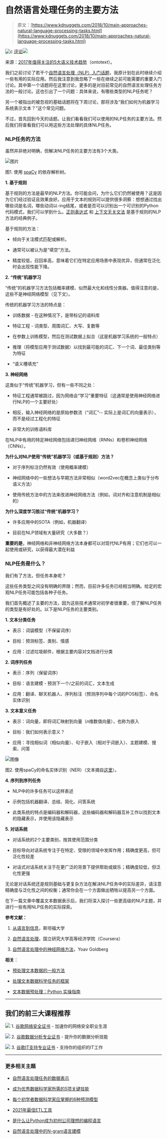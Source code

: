 # 自然语言处理任务的主要方法

> 原文：[https://www.kdnuggets.com/2018/10/main-approaches-natural-language-processing-tasks.html](https://www.kdnuggets.com/2018/10/main-approaches-natural-language-processing-tasks.html)

![c](../Images/3d9c022da2d331bb56691a9617b91b90.png) [评论](#comments)![](../Images/b499b10448af1c7b977d5420fb0113a5.png)

来源：[2017年值得关注的5大语义技术趋势](https://ontotext.com/top-5-semantic-technology-trends-2017/)（ontotext）。

我们之前讨论了若干个[自然语言处理（NLP）入门话题](/2018/06/getting-started-natural-language-processing.html)，我原计划在此时继续介绍一些有用的实际应用。然后我注意到我忽略了一些在继续之前可能需要的重要入门讨论。其中第一个话题将在这里讨论，更多的是对目前常见的自然语言处理任务方法的一般讨论。这也引出了一个问题：具体来说，有哪些类型的NLP任务呢？

另一个被指出的被忽视的基础话题将在下周讨论，那将涉及“我们如何为机器学习系统表示文本？”这个常见问题。

不过，首先回到今天的话题。让我们看看我们可以使用的NLP任务的主要方法。然后我们将查看我们可以用这些方法处理的具体NLP任务。

### NLP任务的方法

虽然并非绝对明确，但解决NLP任务的主要方法有3个大类。

![图片](../Images/06df8524acd26c1d5673e7fcf1602ad5.png)

图1\. 使用 [spaCy](https://spacy.io/) 的依存解析树。

**1\. 基于规则**

基于规则的方法是最早的NLP方法。你可能会问，为什么它们仍然被使用？这是因为它们经过验证且效果良好。应用于文本的规则可以提供很多洞察：想想通过找出哪些词是名词，哪些动词以-ing结尾，或者是否可以识别出一个可识别的Python代码模式，我们可以学到什么。[正则表达式](https://en.wikipedia.org/wiki/Regular_expression) 和 [上下文无关文法](https://en.wikipedia.org/wiki/Context-free_grammar) 是基于规则的NLP方法的经典例子。

基于规则的方法：

+   倾向于关注模式匹配或解析。

+   通常可以被认为是“填空”方法。

+   精度较低，召回率高，意味着它们在特定应用场景中表现优异，但通常在泛化时会出现性能下降。

**2\. “传统”机器学习**

“传统”的机器学习方法包括概率建模、似然最大化和线性分类器。值得注意的是，这些不是神经网络模型（见下文）。

传统的机器学习方法的特点是：

+   训练数据 - 在这种情况下，是带标记的语料库

+   特征工程 - 词类型、周围词汇、大写、复数等

+   在参数上训练模型，然后在测试数据上拟合（这是机器学习系统的一般特点）

+   推理（将模型应用于测试数据）以找到最可能的词汇、下一个词、最佳类别等为特征

+   “语义槽填充”

**3\. 神经网络**

这类似于“传统”机器学习，但有一些不同之处：

+   特征工程通常被跳过，因为网络会“学习”重要特征（这通常是使用神经网络进行NLP的一个主要好处）

+   相反，输入神经网络的是原始参数流（“词汇”-- 实际上是词汇的向量表示），而不是经过工程化的特征

+   非常大的训练语料库

在NLP中有用的特定神经网络包括递归神经网络（RNNs）和卷积神经网络（CNNs）。

**为什么对NLP使用“传统”机器学习（或基于规则）方法？**

+   对于序列标注仍然有效（使用概率建模）

+   神经网络中的一些想法与早期方法非常相似（word2vec在概念上类似于分布语义方法）

+   使用传统方法中的方法来改进神经网络方法（例如，词对齐和注意机制是相似的）

**为什么深度学习胜过“传统”机器学习？**

+   许多应用中的SOTA（例如，机器翻译）

+   目前在NLP领域有大量研究（大多数？）

**重要的是**，神经网络和非神经网络方法本身都可以对现代NLP有用；它们也可以一起使用或研究，以获得最大潜在利益

### NLP任务是什么？

我们有了方法，但任务本身呢？

这些任务类型之间没有明确的界限；然而，目前许多任务已经相当明确。给定的宏观NLP任务可能包括各种子任务。

我们首先概述了主要的方法，因为这些技术通常对初学者很重要，但了解NLP任务的类型是有好处的。以下是NLP任务的主要类别。

**1\. 文本分类任务**

+   表示：词袋模型（不保留词序）

+   目标：预测标签、类别、情感

+   应用：过滤垃圾邮件，根据主要内容对文档进行分类

**2\. 词序列任务**

+   表示：序列（保留词序）

+   目标：语言建模 - 预测下一个/之前的词汇，文本生成

+   应用：翻译、聊天机器人、序列标注（预测序列中每个词的POS标签）、命名实体识别

**3\. 文本意义任务**

+   表示：词向量，即将词汇映射到向量（*n*维数值向量），也称为嵌入

+   目标：我们如何表示意义？

+   应用：寻找相似词（相似向量）、句子嵌入（相对于词嵌入）、主题建模、搜索、问答

![图像](../Images/5b9fbdd9038ed540762215991c040a03.png)

图2\. 使用spaCy的命名实体识别（NER）（文本摘自[这里](https://www.nomadicmatt.com/travel-blogs/three-days-in-new-york-city/)）。

**4\. 序列到序列任务**

+   NLP中的许多任务可以这样表述

+   示例包括机器翻译、总结、简化、问答系统

+   此类系统的特点是编码器和解码器，这些编码器和解码器互补工作以找到文本的隐藏表示，并使用该隐藏表示

**5\. 对话系统**

+   对话系统的2个主要类别，按其使用范围分类

+   目标导向对话系统专注于在特定、受限的领域中发挥作用；精确度更高，但可泛化性较差

+   对话式对话系统关注于在更广泛的背景下提供帮助或娱乐；精确度较低，但泛化性更强

无论是对话系统还是规则基础与更复杂方法在解决NLP任务中的实际差异，请注意精确度与泛化性之间的权衡；通常你会在一个方面做出牺牲以提高另一个方面。

在下一篇文章中覆盖文本数据表示后，我们将深入探讨一些更高级的NLP主题，并进行一些有用NLP任务的实际探索。

**参考文献：**

1.  [从语言到信息](https://web.stanford.edu/class/cs124/)，斯坦福大学

1.  [自然语言处理](https://www.coursera.org/learn/language-processing)，国立研究大学高等经济学院（Coursera）

1.  [自然语言处理中的神经网络方法](https://www.morganclaypool.com/doi/abs/10.2200/S00762ED1V01Y201703HLT037)，Yoav Goldberg

**相关**：

+   [预处理文本数据的一般方法](/2017/12/general-approach-preprocessing-text-data.html)

+   [处理文本数据科学任务的框架](/2017/11/framework-approaching-textual-data-tasks.html)

+   [文本数据预处理：Python 实操指南](/2018/03/text-data-preprocessing-walkthrough-python.html)

* * *

## 我们的前三大课程推荐

![](../Images/0244c01ba9267c002ef39d4907e0b8fb.png) 1\. [谷歌网络安全证书](https://www.kdnuggets.com/google-cybersecurity) - 加速你的网络安全职业生涯

![](../Images/e225c49c3c91745821c8c0368bf04711.png) 2\. [谷歌数据分析专业证书](https://www.kdnuggets.com/google-data-analytics) - 提升你的数据分析技能

![](../Images/0244c01ba9267c002ef39d4907e0b8fb.png) 3\. [谷歌IT支持专业证书](https://www.kdnuggets.com/google-itsupport) - 支持你的组织的IT工作

* * *

### 更多相关主题

+   [自然语言处理任务的数据表示](https://www.kdnuggets.com/2018/11/data-representation-natural-language-processing.html)

+   [成为优秀数据科学家所需的5项关键技能](https://www.kdnuggets.com/2021/12/5-key-skills-needed-become-great-data-scientist.html)

+   [每个初学者数据科学家应掌握的6种预测模型](https://www.kdnuggets.com/2021/12/6-predictive-models-every-beginner-data-scientist-master.html)

+   [2021年最佳ETL工具](https://www.kdnuggets.com/2021/12/mozart-best-etl-tools-2021.html)

+   [是什么让Python成为初创公司理想的编程语言](https://www.kdnuggets.com/2021/12/makes-python-ideal-programming-language-startups.html)

+   [自然语言处理中的N-gram语言建模](https://www.kdnuggets.com/2022/06/ngram-language-modeling-natural-language-processing.html)
